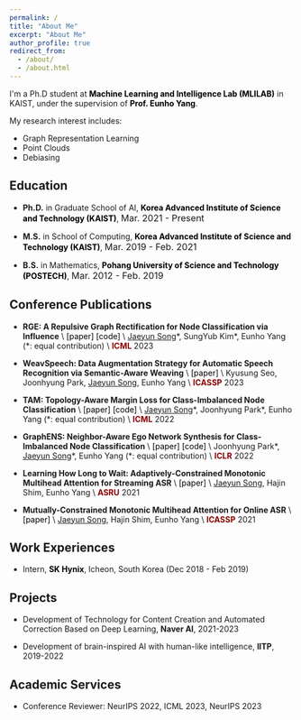 ```yaml
---
permalink: /
title: "About Me"
excerpt: "About Me"
author_profile: true
redirect_from:
  - /about/
  - /about.html
---
```


I'm a Ph.D student at <a href="https://mli.kaist.ac.kr/" style="color: #000; text-decoration:none">**Machine Learning and Intelligence Lab (MLILAB)**</a> in KAIST, under the supervision of <a href="https://sites.google.com/site/yangeh/" style="color: #000; text-decoration: none;">**Prof. Eunho Yang**</a>.

My research interest includes:
- Graph Representation Learning
- Point Clouds
- Debiasing

## Education
- **Ph.D.** in Graduate School of AI, <a href="https://www.kaist.ac.kr/en/" style="color: #000; text-decoration: none;">**Korea Advanced Institute of Science and Technology (KAIST)**</a>, <font size="3">Mar. 2021 - Present</font> 
  
- **M.S.** in School of Computing, <a href="https://www.kaist.ac.kr/en/" style="color: #000; text-decoration: none;">**Korea Advanced Institute of Science and Technology (KAIST)**</a>, <font size="3">Mar. 2019 - Feb. 2021</font> 

- **B.S.** in Mathematics, <a href="https://www.postech.ac.kr/eng/" style="color: #000; text-decoration: none;">**Pohang University of Science and Technology (POSTECH)**</a>, <font size="3">Mar. 2012 - Feb. 2019</font>


## Conference Publications
- **RGE: A Repulsive Graph Rectification for Node Classification via Influence** \\
<a href="https://openreview.net/pdf?id=OcKwZhPwHA" style="color: #000; text-decoration: none;">[paper]</a>
<a href="https://github.com/Jaeyun-Song/RGE" style="color: #000; text-decoration: none;">[code]</a> \\
<u>Jaeyun Song</u>\*, SungYub Kim\*, Eunho Yang (\*: equal contribution) \\
<span style="color:darkred">**ICML**</span> 2023

- **WeavSpeech: Data Augmentation Strategy for Automatic Speech Recognition via Semantic-Aware Weaving** \\
<a href="https://ieeexplore.ieee.org/document/10097196" style="color: #000; text-decoration: none;">[paper]</a> \\
Kyusung Seo, Joonhyung Park, <u>Jaeyun Song</u>, Eunho Yang \\
<span style="color:darkred">**ICASSP**</span> 2023

- **TAM: Topology-Aware Margin Loss for Class-Imbalanced Node Classification** \\
<a href="https://proceedings.mlr.press/v162/song22a/song22a.pdf" style="color: #000; text-decoration: none;">[paper]</a>
<a href="https://github.com/Jaeyun-Song/TAM" style="color: #000; text-decoration: none;">[code]</a> \\
<u>Jaeyun Song</u>\*, Joonhyung Park\*, Eunho Yang (\*: equal contribution) \\
<span style="color:darkred">**ICML**</span> 2022

- **GraphENS: Neighbor-Aware Ego Network Synthesis for Class-Imbalanced Node Classification** \\
<a href="https://openreview.net/forum?id=MXEl7i-iru" style="color: #000; text-decoration: none;">[paper]</a>
<a href="https://github.com/JoonHyung-Park/GraphENS" style="color: #000; text-decoration: none;">[code]</a> \\
Joonhyung Park\*, <u>Jaeyun Song</u>\*, Eunho Yang (\*: equal contribution) \\
<span style="color:darkred">**ICLR**</span> 2022

- **Learning How Long to Wait: Adaptively-Constrained Monotonic Multihead Attention for Streaming ASR** \\
<a href="https://ieeexplore.ieee.org/abstract/document/9688138" style="color: #000; text-decoration: none;">[paper]</a> \\
<u>Jaeyun Song</u>, Hajin Shim, Eunho Yang \\
<span style="color:darkred">**ASRU**</span> 2021

- **Mutually-Constrained Monotonic Multihead Attention for Online ASR** \\
<a href="https://ieeexplore.ieee.org/abstract/document/9413862" style="color: #000; text-decoration: none;">[paper]</a> \\
<u>Jaeyun Song</u>, Hajin Shim, Eunho Yang \\
<span style="color:darkred">**ICASSP**</span> 2021 


## Work Experiences
- Intern, <a href="https://www.skhynix.com/" style="color: #000; text-decoration: none;">**SK Hynix**</a>, Icheon, South Korea (Dec 2018 - Feb 2019)

## Projects
- Development of Technology for Content Creation and Automated Correction Based on Deep Learning, **Naver AI**, 2021-2023

- Development of brain-inspired AI with human-like intelligence, **IITP**, 2019-2022

## Academic Services
- Conference Reviewer: NeurIPS 2022, ICML 2023, NeurIPS 2023


